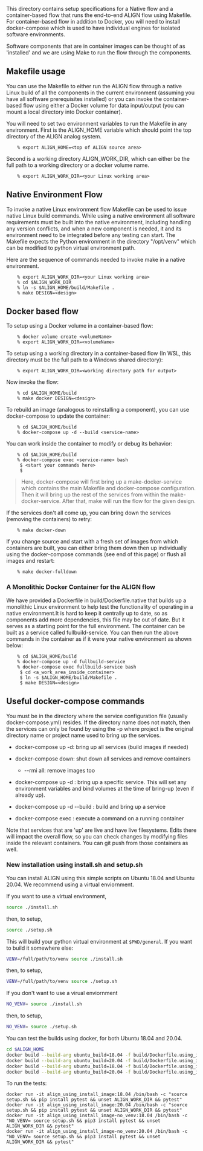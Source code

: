 This directory contains setup specifications for a Native flow and a container-based flow that runs the
end-to-end ALIGN flow using Makefile. For container-based flow in addition to Docker,
you will need to install docker-compose which is used to have  individual
engines for isolated software environments.

Software components that are in container images can be thought of as
'installed' and we are using Make to run the flow through the
components.

## Makefile usage

You can use the Makefile to either run the ALIGN flow through a native Linux build of
all the components in the current environment (assuming you have all
software prerequisites installed) or you can invoke the container-based flow using
either a Docker volume for data input/output (you can mount a local directory into Docker container).

You will need to set two environment variables to run the Makefile in
any environment. First is the ALIGN\_HOME variable which should point
the top directory of the ALIGN analog system.

		% export ALIGN_HOME=<top of ALIGN source area>

Second is a working directory ALIGN\_WORK\_DIR, which can either be
the full path to a working directory or a docker volume name.

		% export ALIGN_WORK_DIR=<your Linux working area>


## Native Environment Flow

To invoke a native Linux environment flow Makefile can be used to issue native
Linux build commands.  While using a native environment 
all software requirements must be built into the native environment,
including handling any version conflicts, and when a new component is
needed, it and its environment need to be integrated before any
testing can start. The Makefile expects the Python environment in the directory "/opt/venv"
 which can be modified to python virtual environment path.

Here are the sequence of commands needed to invoke make in a native
environment.
	
		% export ALIGN_WORK_DIR=<your Linux working area>
		% cd $ALIGN_WORK_DIR
		% ln -s $ALIGN_HOME/build/Makefile .
		% make DESIGN=<design>

## Docker based flow
To setup using a Docker volume in a container-based flow:

		% docker volume create <volumeName>
		% export ALIGN_WORK_DIR=<volumeName>
To setup using a working directory in a container-based flow (In WSL,
this directory must be the full path to a Windows shared directory):


		% export ALIGN_WORK_DIR=<working directory path for output>

Now invoke the flow:

		% cd $ALIGN_HOME/build
		% make docker DESIGN=<design>

To rebuild an image (analogous to reinstalling a component), you can
use docker-compose to update the container:

		% cd $ALIGN_HOME/build
		% docker-compose up -d --build <service-name>

You can work inside the container to modify or debug its behavior:

		% cd $ALIGN_HOME/build
		% docker-compose exec <service-name> bash
		 $ <start your commands here>
		 $
		
> Here, docker-compose will first bring up a make-docker-service which
> contains the main Makefile and docker-compose configuration.  Then
> it will bring up the rest of the services from within the
> make-docker-service.  After that, make will run the flow for the
> given design.

If the services don't all come up, you can bring down the services (removing the containers)
to retry:

		% make docker-down

If you change source and start with a fresh set of images from which
containers are built, you can either bring them down then up
individually using the docker-compose commands (see end of this page)
or flush all images and restart:

		% make docker-fulldown
		
		
### A Monolithic Docker Container for the ALIGN flow
We have provided a Dockerfile in build/Dockerfile.native that builds
up a monolithic Linux environment to help test the functionality of
operating in a native environment.It is hard to keep it centrally up
to date, so as components add more dependencies, this file may be out
of date.  But it serves as a starting point for the full environment.
The container can be built as a service called fullbuild-service.  You
can then run the above commands in the container as if it were your
native environment as shown below:
	
		% cd $ALIGN_HOME/build
		% docker-compose up -d fullbuild-service
		% docker-compose exec fullbuild-service bash
		 $ cd <a_work_area_inside_container>
		 $ ln -s $ALIGN_HOME/build/Makefile .
		 $ make DESIGN=<design>
		
## Useful docker-compose commands

You must be in the directory where the service configuration file
(usually docker-compose.yml) resides.  If the directory name does not
match, then the services can only be found by using the -p <project>
where project is the original directory name or project name used to
bring up the services.

- docker-compose up -d:  bring up all services (build images if needed)
  
- docker-compose down:  shut down all services and remove containers
  - --rmi all: remove images too
  
- docker-compose up -d <service>:  bring up a specific service.  This will set any environment variables and bind volumes at the time of bring-up (even if already up).
  
- docker-compose up -d --build <service>:  build and bring up a service
  
- docker-compose exec <service> <command>:  execute a command on a running container

Note that services that are 'up' are live and have live filesystems.
Edits there will impact the overall flow, so you can check changes by
modifying files inside the relevant containers.  You can git push from
those containers as well.

### New installation using install.sh and setup.sh

You can install ALIGN using this simple scripts on Ubuntu 18.04 and Ubuntu 20.04. We recommend using a virtual enviornment.

If you want to use a virtual environment, 
```bash
source ./install.sh
```
then, to setup, 
```bash
source ./setup.sh
```

This will build your python virtual environment at `$PWD/general`.
If you want to build it somewhere else:
```bash
VENV=/full/path/to/venv source ./install.sh
```
then, to setup, 
```bash
VENV=/full/path/to/venv source ./setup.sh
```

If you don't want to use a virual enviornment
```bash
NO_VENV= source ./install.sh
```
then, to setup, 
```bash
NO_VENV= source ./setup.sh
```

You can test the builds using docker, for both Ubuntu 18.04 and 20.04.
```bash
cd $ALIGN_HOME
docker build --build-arg ubuntu_build=18.04 -f build/Dockerfile.using_install -t align_using_install_image:18.04 .
docker build --build-arg ubuntu_build=20.04 -f build/Dockerfile.using_install -t align_using_install_image:20.04 .
docker build --build-arg ubuntu_build=18.04 -f build/Dockerfile.using_install-no_venv -t align_using_install_image-no_venv:18.04 .
docker build --build-arg ubuntu_build=20.04 -f build/Dockerfile.using_install-no_venv -t align_using_install_image-no_venv:20.04 .
```
To run the tests:
```
docker run -it align_using_install_image:18.04 /bin/bash -c "source setup.sh && pip install pytest && unset ALIGN_WORK_DIR && pytest"
docker run -it align_using_install_image:20.04 /bin/bash -c "source setup.sh && pip install pytest && unset ALIGN_WORK_DIR && pytest"
docker run -it align_using_install_image-no_venv:18.04 /bin/bash -c "NO_VENV= source setup.sh && pip3 install pytest && unset ALIGN_WORK_DIR && pytest"
docker run -it align_using_install_image-no_venv:20.04 /bin/bash -c "NO_VENV= source setup.sh && pip3 install pytest && unset ALIGN_WORK_DIR && pytest"
```


